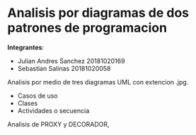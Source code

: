 # Analisis por diagramas de dos patrones de programacion

__Integrantes__:
 - Julian Andres Sanchez 20181020169
 - Sebastian Salinas	 20181020058

Analisis por medio de tres diagramas UML con extencion .jpg.
 - Casos de uso
 - Clases
 - Actividades o secuencia

Analisis de PROXY y DECORADOR, 

